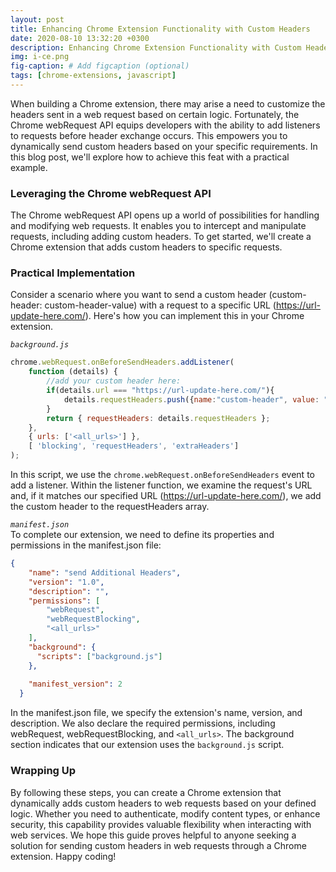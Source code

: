 ```yaml
---
layout: post
title: Enhancing Chrome Extension Functionality with Custom Headers
date: 2020-08-10 13:32:20 +0300
description: Enhancing Chrome Extension Functionality with Custom Headers
img: i-ce.png
fig-caption: # Add figcaption (optional)
tags: [chrome-extensions, javascript]
---
```


When building a Chrome extension, there may arise a need to customize the headers sent in a web request based on certain logic. Fortunately, the Chrome webRequest API equips developers with the ability to add listeners to requests before header exchange occurs. This empowers you to dynamically send custom headers based on your specific requirements. In this blog post, we'll explore how to achieve this feat with a practical example.

### Leveraging the Chrome webRequest API

The Chrome webRequest API opens up a world of possibilities for handling and modifying web requests. It enables you to intercept and manipulate requests, including adding custom headers. To get started, we'll create a Chrome extension that adds custom headers to specific requests.

### Practical Implementation

Consider a scenario where you want to send a custom header (custom-header: custom-header-value) with a request to a specific URL (https://url-update-here.com/). Here's how you can implement this in your Chrome extension.

*`background.js`*  
```js
chrome.webRequest.onBeforeSendHeaders.addListener(
    function (details) {
        //add your custom header here:
        if(details.url === "https://url-update-here.com/"){
            details.requestHeaders.push({name:"custom-header", value: "custom-header-value"})
        }
        return { requestHeaders: details.requestHeaders };
    },
    { urls: ['<all_urls>'] },
    [ 'blocking', 'requestHeaders', 'extraHeaders']
);
```
In this script, we use the `chrome.webRequest.onBeforeSendHeaders` event to add a listener. Within the listener function, we examine the request's URL and, if it matches our specified URL (https://url-update-here.com/), we add the custom header to the requestHeaders array.

*`manifest.json`*  
To complete our extension, we need to define its properties and permissions in the manifest.json file:
```json
{
    "name": "send Additional Headers",
    "version": "1.0",
    "description": "",
    "permissions": [
        "webRequest", 
        "webRequestBlocking",
        "<all_urls>"
    ],
    "background": {
      "scripts": ["background.js"]
    },
  
    "manifest_version": 2
  }
```
In the manifest.json file, we specify the extension's name, version, and description. We also declare the required permissions, including webRequest, webRequestBlocking, and `<all_urls>`. The background section indicates that our extension uses the `background.js` script.

### Wrapping Up

By following these steps, you can create a Chrome extension that dynamically adds custom headers to web requests based on your defined logic. Whether you need to authenticate, modify content types, or enhance security, this capability provides valuable flexibility when interacting with web services. We hope this guide proves helpful to anyone seeking a solution for sending custom headers in web requests through a Chrome extension. Happy coding!
